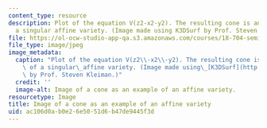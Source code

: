 ```yaml
---
content_type: resource
description: Plot of the equation V(z2-x2-y2). The resulting cone is an example of
  a singular affine variety. (Image made using K3DSurf by Prof. Steven Kleiman.)
file: https://ol-ocw-studio-app-qa.s3.amazonaws.com/courses/18-704-seminar-in-algebra-and-number-theory-computational-commutative-algebra-and-algebraic-geometry-fall-2008/ac106d0ab0e26e5051d6b47de9445f3d_18-704f08.jpg
file_type: image/jpeg
image_metadata:
  caption: "Plot of the equation V(z2\\-x2\\-y2). The resulting cone is an example\
    \ of a singular\_affine variety. (Image made using\_[K3DSurf](http://k3dsurf.sourceforge.net/)\
    \ by Prof. Steven Kleiman.)"
  credit: ''
  image-alt: Image of a cone as an example of an affine variety.
resourcetype: Image
title: Image of a cone as an example of an affine variety
uid: ac106d0a-b0e2-6e50-51d6-b47de9445f3d
---
```

